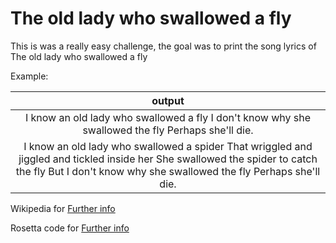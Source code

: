 # The old lady who swallowed a fly

This is was a really easy challenge, 
the goal was to print the song lyrics of The old lady who swallowed a fly

Example:

| output |
|  :-:   |
| I know an old lady who swallowed a fly I don't know why she swallowed the fly Perhaps she'll die. |
| I know an old lady who swallowed a spider That wriggled and jiggled and tickled inside her She swallowed the spider to catch the fly But I don't know why she swallowed the fly Perhaps she'll die.|

Wikipedia for [Further info](https://en.wikipedia.org/wiki/There_Was_an_Old_Lady_Who_Swallowed_a_Fly)

Rosetta code for [Further info](http://rosettacode.org/wiki/Old_lady_swallowed_a_fly)
